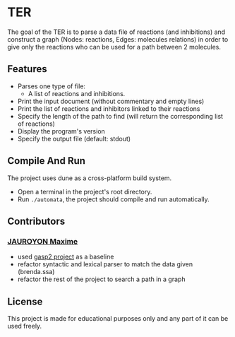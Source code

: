 # TER

The goal of the TER is to parse a data file of reactions (and inhibitions)
and construct a graph (Nodes: reactions, Edges: molecules relations)
in order to give only the reactions who can be used for a path between 2 molecules.


## Features

- Parses one type of file:
	- A list of reactions and inhibitions.
- Print the input document (without commentary and empty lines)
- Print the list of reactions and inhibitors linked to their reactions
- Specify the length of the path to find (will return the corresponding list of reactions)
- Display the program's version
- Specify the output file (default: stdout)

## Compile And Run

The project uses dune as a cross-platform build system.

- Open a terminal in the project's root directory.
- Run `./automata`, the project should compile and run automatically.

## Contributors

### [JAUROYON Maxime](https://github.com/Maxime-Jauroyon)

- used [gasp2 project](https://github.com/Maxime-Jauroyon/Univ-Gasp2) as a baseline
- refactor syntactic and lexical parser to match the data given (brenda.ssa)
- refactor the rest of the project to search a path in a graph 

## License

This project is made for educational purposes only and any part of it can be used freely.
